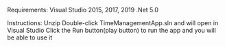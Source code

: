 Requirements:
Visual Studio 2015, 2017, 2019
.Net 5.0

Instructions:
Unzip
Double-click TimeManagementApp.sln and will open in Visual Studio
Click the Run button(play button) to run the app and you will be able to use it
